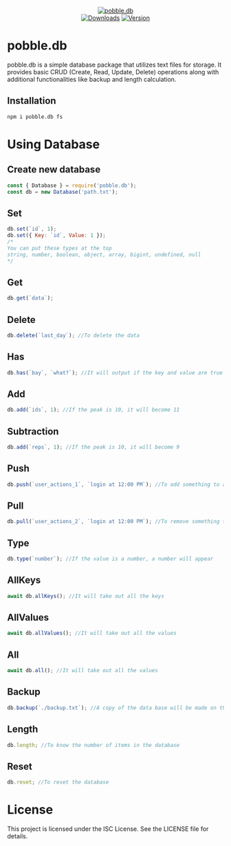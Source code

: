 <center>
	<p>
		<a href="https://www.npmjs.com/package/pobble.db"><img src="https://i.imgur.com/3mgvtvi.png" alt="pobble.db"/></a>
        <br>
        <a href="https://www.npmjs.com/package/pobble.db"><img src="https://img.shields.io/npm/d18m/pobble.db" alt="Downloads"/></a>
		<a href="https://www.npmjs.com/package/pobble.db"><img src="https://img.shields.io/npm/v/pobble.db" alt="Version"/></a>
	</p>
</center>

# pobble.db

pobble.db is a simple database package that utilizes text files for storage. It provides basic CRUD (Create, Read, Update, Delete) operations along with additional functionalities like backup and length calculation.

## Installation

```bash
npm i pobble.db fs
```

# Using Database

## Create new database

```js
const { Database } = require('pobble.db');
const db = new Database('path.txt');
```

## Set

```js
db.set(`id`, 1);
db.set({ Key: `id`, Value: 1 });
/*
You can put these types at the top
string, number, boolean, object, array, bigint, undefined, null
*/
```

## Get

```js
db.get(`data`);
```

## Delete

```js
db.delete(`last_day`); //To delete the data
```

## Has

```js
db.has(`bay`, `what?`); //It will output if the key and value are true or false
```

## Add

```js
db.add(`ids`, 1); //If the peak is 10, it will become 11
```

## Subtraction

```js
db.add(`reps`, 1); //If the peak is 10, it will become 9
```

## Push

```js
db.push(`user_actions_1`, `login at 12:00 PM`); //To add something to a specific array
```

## Pull

```js
db.pull(`user_actions_2`, `login at 12:00 PM`); //To remove something to a specific array
```

## Type

```js
db.type(`number`); //If the value is a number, a number will appear
```

## AllKeys

```js
await db.allKeys(); //It will take out all the keys
```

## AllValues

```js
await db.allValues(); //It will take out all the values
```

## All

```js
await db.all(); //It will take out all the values
```

## Backup

```js
db.backup(`./backup.txt`); //A copy of the data base will be made on the same path
```

## Length

```js
db.length; //To know the number of items in the database
```

## Reset

```js
db.reset; //To reset the database
```

# License

This project is licensed under the ISC License. See the LICENSE file for details.